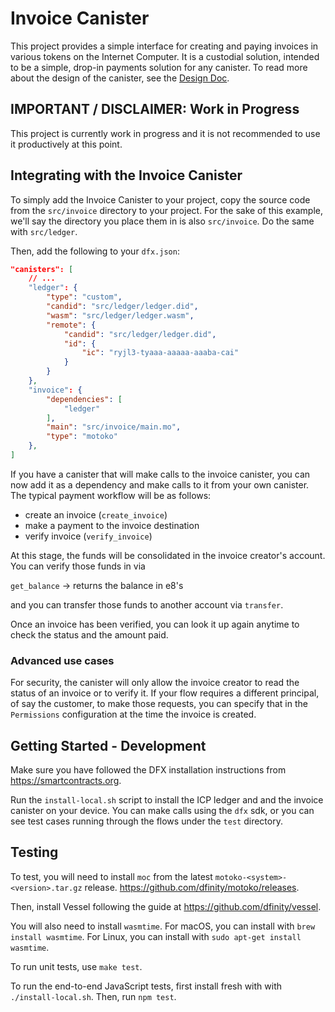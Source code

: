 # Invoice Canister

This project provides a simple interface for creating and paying invoices in various tokens on the Internet Computer. It is a custodial solution, intended to be a simple, drop-in payments solution for any canister. To read more about the design of the canister, see the [Design Doc](./docs/DesignDoc.md).

## IMPORTANT / DISCLAIMER: Work in Progress
This project is currently work in progress and it is not recommended to use it productively at this point.  

## Integrating with the Invoice Canister

To simply add the Invoice Canister to your project, copy the source code from the `src/invoice` directory to your project. For the sake of this example, we'll say the directory you place them in is also `src/invoice`. Do the same with `src/ledger`.

Then, add the following to your `dfx.json`:

```json
"canisters": [
    // ...
    "ledger": {
        "type": "custom",
        "candid": "src/ledger/ledger.did",
        "wasm": "src/ledger/ledger.wasm",
        "remote": {
            "candid": "src/ledger/ledger.did",
            "id": {
                "ic": "ryjl3-tyaaa-aaaaa-aaaba-cai"
            }
        }
    },
    "invoice": {
        "dependencies": [
            "ledger"
        ],
        "main": "src/invoice/main.mo",
        "type": "motoko"
    },
]
```

If you have a canister that will make calls to the invoice canister, you can now add it as a dependency and make calls to it from your own canister. The typical payment workflow will be as follows:

- create an invoice (`create_invoice`)
- make a payment to the invoice destination
- verify invoice (`verify_invoice`)

At this stage, the funds will be consolidated in the invoice creator's account. You can verify those funds in via

`get_balance` -> returns the balance in e8's

and you can transfer those funds to another account via `transfer`.

Once an invoice has been verified, you can look it up again anytime to check the status and the amount paid.

### Advanced use cases

For security, the canister will only allow the invoice creator to read the status of an invoice or to verify it. If your flow requires a different principal, of say the customer, to make those requests, you can specify that in the `Permissions` configuration at the time the invoice is created.

## Getting Started - Development

Make sure you have followed the DFX installation instructions from https://smartcontracts.org.

Run the `install-local.sh` script to install the ICP ledger and and the invoice canister on your device. You can make calls using the `dfx` sdk, or you can see test cases running through the flows under the `test` directory.

## Testing

To test, you will need to install `moc` from the latest `motoko-<system>-<version>.tar.gz` release. https://github.com/dfinity/motoko/releases.

Then, install Vessel following the guide at https://github.com/dfinity/vessel.

You will also need to install `wasmtime`. For macOS, you can install with `brew install wasmtime`. For Linux, you can install with `sudo apt-get install wasmtime`.

To run unit tests, use `make test`.

To run the end-to-end JavaScript tests, first install fresh with with `./install-local.sh`. Then, run `npm test`.
